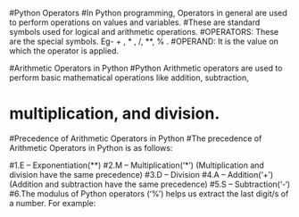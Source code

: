 #Python Operators
#In Python programming, Operators in general are used to perform operations on values and variables.
#These are standard symbols used for logical and arithmetic operations.
#OPERATORS: These are the special symbols. Eg- + , * , /, **, % .
#OPERAND: It is the value on which the operator is applied.

#Arithmetic Operators in Python
#Python Arithmetic operators are used to perform basic mathematical operations like addition, subtraction,
# multiplication, and division.

#Precedence of Arithmetic Operators in Python
#The precedence of Arithmetic Operators in Python is as follows:

#1.E – Exponentiation(**)
#2.M – Multiplication(‘*’) (Multiplication and division have the same precedence)
#3.D – Division
#4.A – Addition(‘+’) (Addition and subtraction have the same precedence)
#5.S – Subtraction(‘-‘)
#6.The modulus of Python operators (‘%’) helps us extract the last digit/s of a number. For example:

